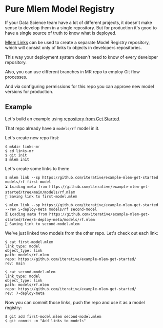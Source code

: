# Pure Mlem Model Registry

If your Data Science team have a lot of different projects, it doesn't make
sense to develop them in a single repository. But for production it's good to
have a single source of truth to know what is deployed.

[Mlem Links](/doc/user-guide/linking) can be used to create a separate Model
Registry repository, which will consist only of links to objects in developers
repositories.

This way your deployment system doesn't need to know of every developer
repository.

Also, you can use different branches in MR repo to employ Git flow processes.

And via configuring permissions for this repo you can approve new model versions
for production.

<!-- TODO:
Setup 2 "research" repos and MR repo and show the process of deploying new model.
We need to give some example repo with links here and instead move everything below to User Guide for Links. And just give here a link to that User Guide
-->

## Example

Let's build an example using
[repository from Get Started](https://github.com/iterative/example-mlem-get-started).

That repo already have a `models/rf` model in it.

Let's create new repo first:

```cli
$ mkdir links-mr
$ cd links-mr
$ git init
$ mlem init
```

Let's create some links to them:

```cli
$ mlem link --sp https://github.com/iterative/example-mlem-get-started models/rf first-model
⏳️ Loading meta from https://github.com/iterative/example-mlem-get-started/tree/main/models/rf.mlem
💾 Saving link to first-model.mlem

$ mlem link --sp https://github.com/iterative/example-mlem-get-started --rev 5-deploy-meta models/rf second-model
⏳️ Loading meta from https://github.com/iterative/example-mlem-get-started/tree/5-deploy-meta/models/rf.mlem
💾 Saving link to second-model.mlem
```

We've just linked two models from the other repo. Let's check out each link:

```cli
$ cat first-model.mlem
link_type: model
object_type: link
path: models/rf.mlem
repo: https://github.com/iterative/example-mlem-get-started/
rev: main

$ cat second-model.mlem
link_type: model
object_type: link
path: models/rf.mlem
repo: https://github.com/iterative/example-mlem-get-started/
rev: 7-deploy-meta
```

Now you can commit those links, push the repo and use it as a model registry:

```cli
$ git add first-model.mlem second-model.mlem
$ git commit -m "Add links to models"
```
